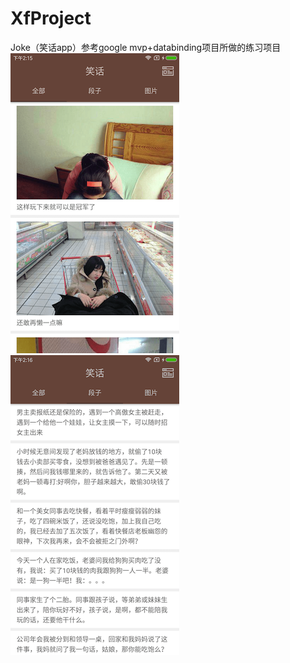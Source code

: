 # XfProject
Joke（笑话app）参考google mvp+databinding项目所做的练习项目
![alt tag](images/image1.png)
![alt tag](images/image2.png)

